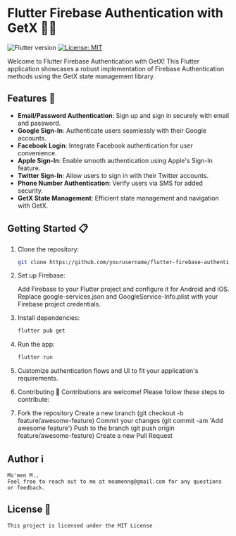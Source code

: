 # Flutter Firebase Authentication with GetX 🔐📱

![Flutter version](https://img.shields.io/badge/flutter-%5E2.12.0-blue.svg)
[![License: MIT](https://img.shields.io/badge/License-MIT-yellow.svg)](https://opensource.org/licenses/MIT)

Welcome to Flutter Firebase Authentication with GetX! This Flutter application showcases a robust implementation of Firebase Authentication methods using the GetX state management library.

## Features 🚀

- **Email/Password Authentication**: Sign up and sign in securely with email and password.
- **Google Sign-In**: Authenticate users seamlessly with their Google accounts.
- **Facebook Login**: Integrate Facebook authentication for user convenience.
- **Apple Sign-In**: Enable smooth authentication using Apple's Sign-In feature.
- **Twitter Sign-In**: Allow users to sign in with their Twitter accounts.
- **Phone Number Authentication**: Verify users via SMS for added security.
- **GetX State Management**: Efficient state management and navigation with GetX.

## Getting Started 📋

1. Clone the repository:
   ```bash
   git clone https://github.com/yourusername/flutter-firebase-authentication-getx.git

2. Set up Firebase:

    Add Firebase to your Flutter project and configure it for Android and iOS.
    Replace google-services.json and GoogleService-Info.plist with your Firebase project credentials.

3. Install dependencies:
    ```bash
    flutter pub get

4. Run the app:
    ```bash
    flutter run

5. Customize authentication flows and UI to fit your application's requirements.

6. Contributing 🤝
    Contributions are welcome! Please follow these steps to contribute:

7. Fork the repository
    Create a new branch (git checkout -b feature/awesome-feature)
    Commit your changes (git commit -am 'Add awesome feature')
    Push to the branch (git push origin feature/awesome-feature)
    Create a new Pull Request

## Author ℹ️

    Mo'men M.,
    Feel free to reach out to me at moamenng@gmail.com for any questions or feedback.

## License 📄

    This project is licensed under the MIT License